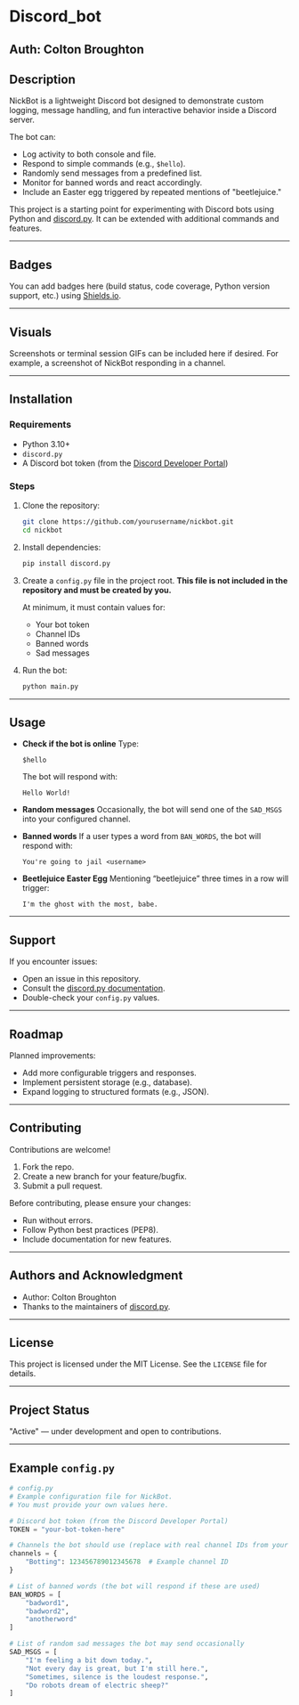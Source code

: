 # Discord_bot
## Auth: Colton Broughton

## Description

NickBot is a lightweight Discord bot designed to demonstrate custom logging, message handling, and fun interactive behavior inside a Discord server.

The bot can:

* Log activity to both console and file.
* Respond to simple commands (e.g., `$hello`).
* Randomly send messages from a predefined list.
* Monitor for banned words and react accordingly.
* Include an Easter egg triggered by repeated mentions of "beetlejuice."

This project is a starting point for experimenting with Discord bots using Python and [discord.py](https://discordpy.readthedocs.io/). It can be extended with additional commands and features.

---

## Badges

You can add badges here (build status, code coverage, Python version support, etc.) using [Shields.io](https://shields.io/).

---

## Visuals

Screenshots or terminal session GIFs can be included here if desired. For example, a screenshot of NickBot responding in a channel.

---

## Installation

### Requirements

* Python 3.10+
* `discord.py`
* A Discord bot token (from the [Discord Developer Portal](https://discord.com/developers/applications))

### Steps

1. Clone the repository:

   ```bash
   git clone https://github.com/yourusername/nickbot.git
   cd nickbot
   ```

2. Install dependencies:

   ```bash
   pip install discord.py
   ```

3. Create a `config.py` file in the project root.
   **This file is not included in the repository and must be created by you.**

   At minimum, it must contain values for:

   * Your bot token
   * Channel IDs
   * Banned words
   * Sad messages

4. Run the bot:

   ```bash
   python main.py
   ```

---

## Usage

* **Check if the bot is online**
  Type:

  ```
  $hello
  ```

  The bot will respond with:

  ```
  Hello World!
  ```

* **Random messages**
  Occasionally, the bot will send one of the `SAD_MSGS` into your configured channel.

* **Banned words**
  If a user types a word from `BAN_WORDS`, the bot will respond with:

  ```
  You're going to jail <username>
  ```

* **Beetlejuice Easter Egg**
  Mentioning “beetlejuice” three times in a row will trigger:

  ```
  I'm the ghost with the most, babe.
  ```

---

## Support

If you encounter issues:

* Open an issue in this repository.
* Consult the [discord.py documentation](https://discordpy.readthedocs.io/).
* Double-check your `config.py` values.

---

## Roadmap

Planned improvements:

* Add more configurable triggers and responses.
* Implement persistent storage (e.g., database).
* Expand logging to structured formats (e.g., JSON).

---

## Contributing

Contributions are welcome!

1. Fork the repo.
2. Create a new branch for your feature/bugfix.
3. Submit a pull request.

Before contributing, please ensure your changes:

* Run without errors.
* Follow Python best practices (PEP8).
* Include documentation for new features.

---

## Authors and Acknowledgment

* Author: Colton Broughton
* Thanks to the maintainers of [discord.py](https://github.com/Rapptz/discord.py).

---

## License

This project is licensed under the MIT License. See the `LICENSE` file for details.

---

## Project Status

"Active" — under development and open to contributions.

---

## Example `config.py`

```python
# config.py
# Example configuration file for NickBot.
# You must provide your own values here.

# Discord bot token (from the Discord Developer Portal)
TOKEN = "your-bot-token-here"

# Channels the bot should use (replace with real channel IDs from your server)
channels = {
    "Botting": 123456789012345678  # Example channel ID
}

# List of banned words (the bot will respond if these are used)
BAN_WORDS = [
    "badword1",
    "badword2",
    "anotherword"
]

# List of random sad messages the bot may send occasionally
SAD_MSGS = [
    "I'm feeling a bit down today.",
    "Not every day is great, but I'm still here.",
    "Sometimes, silence is the loudest response.",
    "Do robots dream of electric sheep?"
]
```

